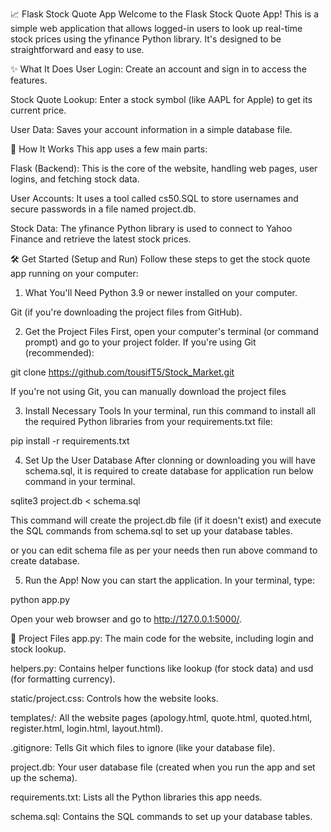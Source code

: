 📈 Flask Stock Quote App
Welcome to the Flask Stock Quote App! This is a simple web application that allows logged-in users to look up real-time stock prices using the yfinance Python library. It's designed to be straightforward and easy to use.

✨ What It Does
User Login: Create an account and sign in to access the features.

Stock Quote Lookup: Enter a stock symbol (like AAPL for Apple) to get its current price.

User Data: Saves your account information in a simple database file.

🚀 How It Works
This app uses a few main parts:

Flask (Backend): This is the core of the website, handling web pages, user logins, and fetching stock data.

User Accounts: It uses a tool called cs50.SQL to store usernames and secure passwords in a file named project.db.

Stock Data: The yfinance Python library is used to connect to Yahoo Finance and retrieve the latest stock prices.

🛠️ Get Started (Setup and Run)
Follow these steps to get the stock quote app running on your computer:

1. What You'll Need
Python 3.9 or newer installed on your computer.

Git (if you're downloading the project files from GitHub).

2. Get the Project Files
First, open your computer's terminal (or command prompt) and go to your project folder. If you're using Git (recommended):

git clone https://github.com/tousifT5/Stock_Market.git 

If you're not using Git, you can manually download the project files 


3. Install Necessary Tools
In your terminal, run this command to install all the required Python libraries from your requirements.txt file:

pip install -r requirements.txt

4. Set Up the User Database
After clonning or downloading you will have schema.sql, it is required to create database for application run below command in your terminal.

sqlite3 project.db < schema.sql

This command will create the project.db file (if it doesn't exist) and execute the SQL commands from schema.sql to set up your database tables.

or you can edit schema file as per your needs then run above command to create database.

5. Run the App!
Now you can start the application. In your terminal, type:

python app.py

Open your web browser and go to http://127.0.0.1:5000/.

📂 Project Files
app.py: The main code for the website, including login and stock lookup.

helpers.py: Contains helper functions like lookup (for stock data) and usd (for formatting currency).

static/project.css: Controls how the website looks.

templates/: All the website pages (apology.html, quote.html, quoted.html, register.html, login.html, layout.html).

.gitignore: Tells Git which files to ignore (like your database file).

project.db: Your user database file (created when you run the app and set up the schema).

requirements.txt: Lists all the Python libraries this app needs.

schema.sql: Contains the SQL commands to set up your database tables.
